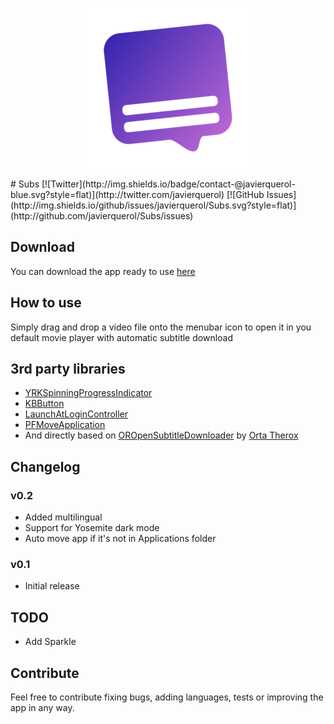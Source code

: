 <p align="center">
  <img src="https://raw.githubusercontent.com/JavierQuerol/Subs/master/Subs/Images.xcassets/AppIcon.appiconset/Icon_128x128@2x.png" alt="Subs" title="Subs">
</p>
# Subs
[![Twitter](http://img.shields.io/badge/contact-@javierquerol-blue.svg?style=flat)](http://twitter.com/javierquerol)
[![GitHub Issues](http://img.shields.io/github/issues/javierquerol/Subs.svg?style=flat)](http://github.com/javierquerol/Subs/issues)

## Download
You can download the app ready to use [here](http://javierquerol.es/subs)

## How to use
Simply drag and drop a video file onto the menubar icon to open it in you default movie player with automatic subtitle download

## 3rd party libraries
- [YRKSpinningProgressIndicator](https://github.com/kelan/yrk-spinning-progress-indicator)
- [KBButton](https://github.com/kwbock/KBButton)
- [LaunchAtLoginController](https://github.com/Mozketo/LaunchAtLoginController)
- [PFMoveApplication](https://github.com/potionfactory/LetsMove)
- And directly based on [OROpenSubtitleDownloader](https://github.com/orta/OROpenSubtitleDownloader) by [Orta Therox](https://github.com/orta)

## Changelog
### v0.2
- Added multilingual
- Support for Yosemite dark mode
- Auto move app if it's not in Applications folder

### v0.1
- Initial release

## TODO
- Add Sparkle


## Contribute
Feel free to contribute fixing bugs, adding languages, tests or improving the app in any way.
